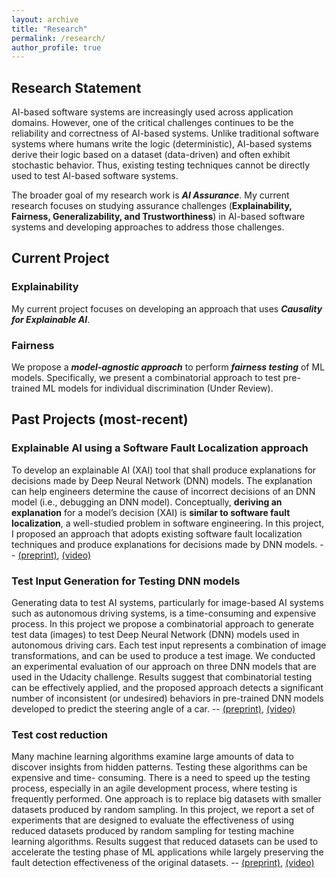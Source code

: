 ```yaml
---
layout: archive
title: "Research"
permalink: /research/
author_profile: true
---
```




## Research Statement
AI-based software systems are increasingly used across application domains. However, one of the critical challenges continues to be the reliability and correctness of AI-based systems. Unlike traditional software systems where humans write the logic (deterministic), AI-based systems derive their logic based on a dataset (data-driven) and often exhibit stochastic behavior. Thus, existing testing techniques cannot be directly used to test AI-based software systems. 

The broader goal of my research work is ***AI Assurance***. My current research focuses on studying assurance challenges (**Explainability, Fairness, Generalizability, and Trustworthiness**) in AI-based software systems and developing approaches to address those challenges. 


## Current Project
### Explainability
My current project focuses on developing an approach that uses ***Causality for Explainable AI***. 

### Fairness
We propose a ***model-agnostic approach*** to perform ***fairness testing*** of ML models. Specifically, we present a combinatorial approach to test pre-trained ML models for individual discrimination (Under Review).


## Past Projects (most-recent)

### Explainable AI using a Software Fault Localization approach
To develop an explainable AI (XAI) tool that shall produce explanations for decisions made by Deep Neural Network (DNN) models. The explanation can help engineers determine the cause of incorrect decisions of an DNN model (i.e., debugging an DNN model). Conceptually, **deriving an explanation** for a model’s decision (XAI) is **similar to software fault localization**, a well-studied problem in software engineering.  In this project, I proposed an approach that adopts existing software fault localization techniques and produce explanations for decisions made by DNN models. -- [(preprint)](https://cjaganmohan.github.io/files/XAI_Tool_pre_print_IWCT_2021.pdf), [(video)](https://www.youtube.com/watch?v=uGdJnsvC7m4) 

### Test Input Generation for Testing DNN models
Generating data to test AI systems, particularly for image-based AI systems such as autonomous driving systems, is a time-consuming and expensive process. In this project we propose a combinatorial approach to generate test data (images) to test Deep Neural Network (DNN) models used in autonomous driving cars. Each test input represents a combination of image transformations, and can be used to produce a test image. We conducted an experimental evaluation of our approach on three DNN models that are used in the Udacity challenge. Results suggest that combinatorial testing can be effectively applied, and the proposed approach detects a significant number of inconsistent (or undesired) behaviors in pre-trained DNN models developed to predict the steering angle of a car.  -- [(preprint)](https://cjaganmohan.github.io/files/Testing_DNN_pre_print_IWCT_2021.pdf), [(video)](https://www.youtube.com/watch?v=978CwhOWG54)

### Test cost reduction
Many machine learning algorithms examine large amounts of data to discover insights from hidden patterns. Testing these algorithms can be expensive and time- consuming. There is a need to speed up the testing process, especially in an agile development process, where testing is frequently performed. One approach is to replace big datasets with smaller datasets produced by random sampling. In this project, we report a set of experiments that are designed to evaluate the effectiveness of using reduced datasets produced by random sampling for testing machine learning algorithms. Results suggest that reduced datasets can be used to accelerate the testing phase of ML applications while largely preserving the fault detection effectiveness of the original datasets. -- [(preprint)](https://cjaganmohan.github.io/files/Effectiveness_of_dataset_reduction_pre_print_AITest2020.pdf), [(video)](https://www.youtube.com/watch?v=j_4Nz04hmbM)





